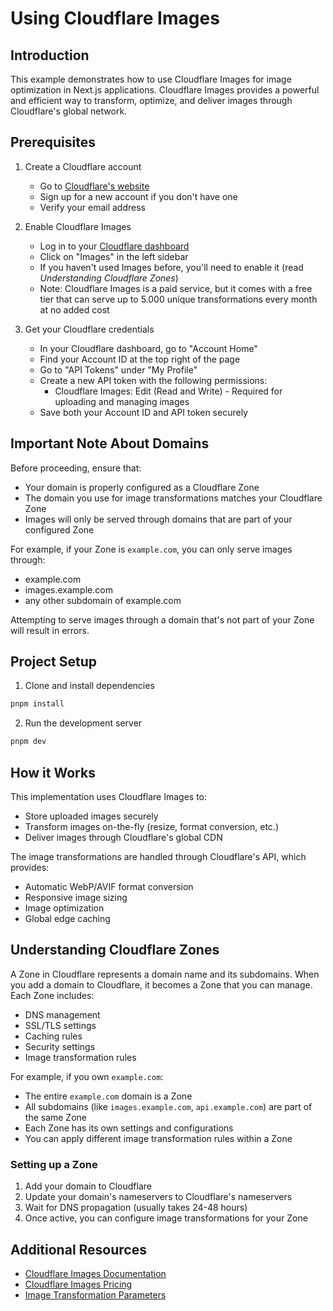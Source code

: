 # Using Cloudflare Images

## Introduction
This example demonstrates how to use Cloudflare Images for image optimization in Next.js applications. Cloudflare Images provides a powerful and efficient way to transform, optimize, and deliver images through Cloudflare's global network.

## Prerequisites
1. Create a Cloudflare account
   - Go to [Cloudflare's website](https://dash.cloudflare.com/sign-up)
   - Sign up for a new account if you don't have one
   - Verify your email address

2. Enable Cloudflare Images
   - Log in to your [Cloudflare dashboard](https://dash.cloudflare.com)
   - Click on "Images" in the left sidebar
   - If you haven't used Images before, you'll need to enable it (read *Understanding Cloudflare Zones*)
   - Note: Cloudflare Images is a paid service, but it comes with a free tier that can serve up to 5.000 unique transformations every month at no added cost

3. Get your Cloudflare credentials
   - In your Cloudflare dashboard, go to "Account Home"
   - Find your Account ID at the top right of the page
   - Go to "API Tokens" under "My Profile"
   - Create a new API token with the following permissions:
     - Cloudflare Images: Edit (Read and Write) - Required for uploading and managing images
   - Save both your Account ID and API token securely

## Important Note About Domains
Before proceeding, ensure that:
- Your domain is properly configured as a Cloudflare Zone
- The domain you use for image transformations matches your Cloudflare Zone
- Images will only be served through domains that are part of your configured Zone

For example, if your Zone is `example.com`, you can only serve images through:
- example.com
- images.example.com
- any other subdomain of example.com

Attempting to serve images through a domain that's not part of your Zone will result in errors.

## Project Setup
1. Clone and install dependencies
```bash
pnpm install
```

2. Run the development server
```bash
pnpm dev
```

## How it Works
This implementation uses Cloudflare Images to:
- Store uploaded images securely
- Transform images on-the-fly (resize, format conversion, etc.)
- Deliver images through Cloudflare's global CDN

The image transformations are handled through Cloudflare's API, which provides:
- Automatic WebP/AVIF format conversion
- Responsive image sizing
- Image optimization
- Global edge caching

## Understanding Cloudflare Zones
A Zone in Cloudflare represents a domain name and its subdomains. When you add a domain to Cloudflare, it becomes a Zone that you can manage. Each Zone includes:
- DNS management
- SSL/TLS settings
- Caching rules
- Security settings
- Image transformation rules

For example, if you own `example.com`:
- The entire `example.com` domain is a Zone
- All subdomains (like `images.example.com`, `api.example.com`) are part of the same Zone
- Each Zone has its own settings and configurations
- You can apply different image transformation rules within a Zone

### Setting up a Zone
1. Add your domain to Cloudflare
2. Update your domain's nameservers to Cloudflare's nameservers
3. Wait for DNS propagation (usually takes 24-48 hours)
4. Once active, you can configure image transformations for your Zone

## Additional Resources
- [Cloudflare Images Documentation](https://developers.cloudflare.com/images/)
- [Cloudflare Images Pricing](https://www.cloudflare.com/products/cloudflare-images/)
- [Image Transformation Parameters](https://developers.cloudflare.com/images/image-resizing/)